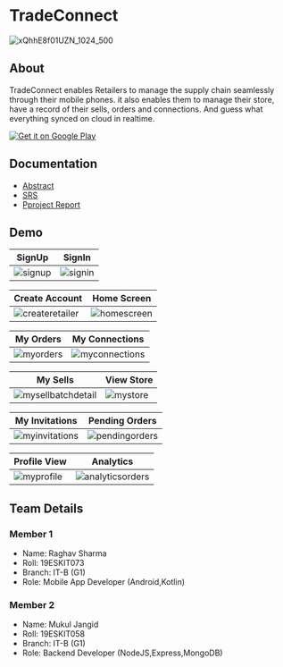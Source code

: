 
# TradeConnect 

![xQhhE8f01UZN_1024_500](https://github.com/raghavtilak/TradeConnect/assets/74963954/3f8c7103-9ac4-4cd4-ac82-ee553dae9df9)

## About

TradeConnect enables Retailers to manage the supply chain seamlessly through their mobile phones. it also enables them to manage their store, have a record of their sells, orders and connections. And guess what everything synced on cloud in realtime.

[![Get it on Google Play](https://media.lisk.com/init/google_store_912cd733ee.png?auto=compress,format&fit=max&w=96&q=80)](https://play.google.com/store/apps/details?id=com.raghav.digitalpaymentsbook)

## Documentation

- [Abstract](https://github.com/raghavtilak/TradeConnect/blob/master/docs/AbstractTradeConnect.pdf)
- [SRS](https://github.com/raghavtilak/TradeConnect/blob/master/docs/SRSTradeConnect.pdf)
- [Pproject Report](https://github.com/raghavtilak/TradeConnect/blob/master/docs/ProjectReportTradeConnect.pdf)

## Demo

| SignUp |  SignIn |
|---     |---      |
|![signup](https://github.com/raghavtilak/TradeConnect/assets/74963954/b175c152-621f-4edf-ada5-ac216f4cef81)|![signin](https://github.com/raghavtilak/TradeConnect/assets/74963954/bc740353-dc12-4c47-80cc-682057b12356)|

| Create Account |  Home Screen |
|---     |---      |
|![createretailer](https://github.com/raghavtilak/TradeConnect/assets/74963954/70c580e5-d502-49a6-ad57-696539c8fa13) | ![homescreen](https://github.com/raghavtilak/TradeConnect/assets/74963954/e09f67e6-812f-4771-a058-bc375292d1e4) |


|My Orders | My Connections|
|---     |---      |
|![myorders](https://github.com/raghavtilak/TradeConnect/assets/74963954/12e272e1-3e06-452c-a380-a9e199308df9)|![myconnections](https://github.com/raghavtilak/TradeConnect/assets/74963954/ae7f5866-ebd6-45bf-9a85-f7984f84791b)|


|My Sells | View Store |
|---     |---      |
|![mysellbatchdetail](https://github.com/raghavtilak/TradeConnect/assets/74963954/1e3836b4-2eef-4900-b80b-0ee48b5dbfe4)|![mystore](https://github.com/raghavtilak/TradeConnect/assets/74963954/2f84f07b-a874-4f89-920c-833a5742042f)|


|My Invitations | Pending Orders |
|---     |---      |
|![myinvitations](https://github.com/raghavtilak/TradeConnect/assets/74963954/866bd3e0-0432-4d07-ae45-9dd7a58a0599)|![pendingorders](https://github.com/raghavtilak/TradeConnect/assets/74963954/5ee0b434-6d09-4d4d-9fdb-80beaeac905f)|


|Profile View | Analytics |
|---     |---                  |
|![myprofile](https://github.com/raghavtilak/TradeConnect/assets/74963954/e9ed1de9-9d2d-44d5-b806-8c1a613c4fc0)|![analyticsorders](https://github.com/raghavtilak/TradeConnect/assets/74963954/aa52cab9-5a95-462e-b06b-88a701dd193c)|

## Team Details
### Member 1
- Name: Raghav Sharma
- Roll: 19ESKIT073
- Branch: IT-B (G1)
- Role: Mobile App Developer (Android,Kotlin) 

### Member 2
- Name: Mukul Jangid
- Roll: 19ESKIT058
- Branch: IT-B (G1)
- Role: Backend Developer (NodeJS,Express,MongoDB) 
